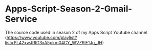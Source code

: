 # Apps-Script-Season-2-Gmail-Service
The source code used in season 2 of my Apps Script Youtube channel (https://www.youtube.com/playlist?list=PL42xwJRIG3xA5pkm04CY_WVZ9lE1Ju_JH)
